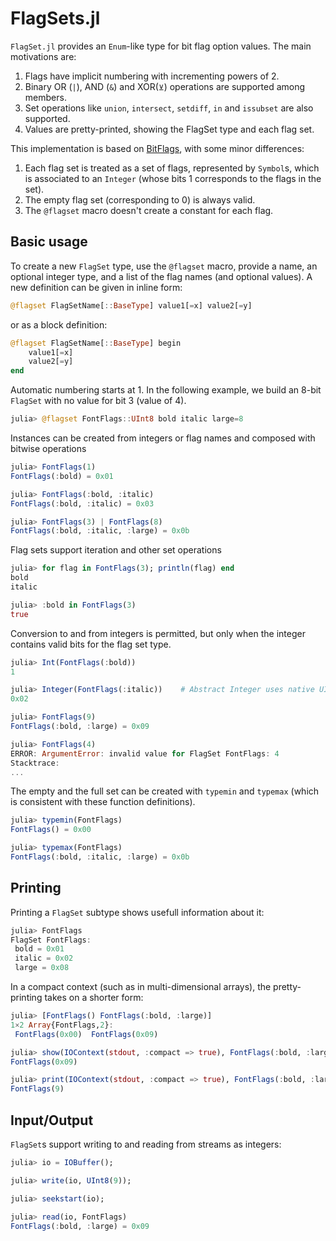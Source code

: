 # FlagSets.jl

`FlagSet.jl` provides an `Enum`-like type for bit flag option values. The main motivations
are:

1. Flags have implicit numbering with incrementing powers of 2.
2. Binary OR (`|`), AND (`&`) and XOR(`⊻`) operations are supported among members.
3. Set operations like `union`, `intersect`, `setdiff`, `in` and `issubset` are also
    supported.
4. Values are pretty-printed, showing the FlagSet type and each flag set.

This implementation is based on [BitFlags](https://github.com/jmert/BitFlags.jl), with
some minor differences:

1. Each flag set is treated as a set of flags, represented by `Symbol`s, which is
    associated to an `Integer` (whose bits 1 corresponds to the flags in the set).
2. The empty flag set (corresponding to 0) is always valid.
3. The `@flagset` macro doesn't create a constant for each flag.


## Basic usage

To create a new `FlagSet` type, use the `@flagset` macro, provide a name, an
optional integer type, and a list of the flag names (and optional values).
A new definition can be given in inline form:
```julia
@flagset FlagSetName[::BaseType] value1[=x] value2[=y]
```
or as a block definition:
```julia
@flagset FlagSetName[::BaseType] begin
    value1[=x]
    value2[=y]
end
```

Automatic numbering starts at 1. In the following example, we build an 8-bit `FlagSet`
with no value for bit 3 (value of 4).
```julia
julia> @flagset FontFlags::UInt8 bold italic large=8
```

Instances can be created from integers or flag names and composed with bitwise operations
```julia
julia> FontFlags(1)
FontFlags(:bold) = 0x01

julia> FontFlags(:bold, :italic)
FontFlags(:bold, :italic) = 0x03

julia> FontFlags(3) | FontFlags(8)
FontFlags(:bold, :italic, :large) = 0x0b
```

Flag sets support iteration and other set operations
```julia
julia> for flag in FontFlags(3); println(flag) end
bold
italic

julia> :bold in FontFlags(3)
true
```

Conversion to and from integers is permitted, but only when the integer contains valid
bits for the flag set type.
```julia
julia> Int(FontFlags(:bold))
1

julia> Integer(FontFlags(:italic))    # Abstract Integer uses native UInt8 type
0x02

julia> FontFlags(9)
FontFlags(:bold, :large) = 0x09

julia> FontFlags(4)
ERROR: ArgumentError: invalid value for FlagSet FontFlags: 4
Stacktrace:
...
```

The empty and the full set can be created with `typemin` and `typemax` (which is
consistent with these function definitions).
```julia
julia> typemin(FontFlags)
FontFlags() = 0x00

julia> typemax(FontFlags)
FontFlags(:bold, :italic, :large) = 0x0b
```

## Printing

Printing a `FlagSet` subtype shows usefull information about it:
```julia
julia> FontFlags
FlagSet FontFlags:
 bold = 0x01
 italic = 0x02
 large = 0x08
```

In a compact context (such as in multi-dimensional arrays), the pretty-printing
takes on a shorter form:
```julia
julia> [FontFlags() FontFlags(:bold, :large)]
1×2 Array{FontFlags,2}:
 FontFlags(0x00)  FontFlags(0x09)

julia> show(IOContext(stdout, :compact => true), FontFlags(:bold, :large))
FontFlags(0x09)

julia> print(IOContext(stdout, :compact => true), FontFlags(:bold, :large))
FontFlags(9)
```
## Input/Output

`FlagSet`s support writing to and reading from streams as integers:
```julia
julia> io = IOBuffer();

julia> write(io, UInt8(9));

julia> seekstart(io);

julia> read(io, FontFlags)
FontFlags(:bold, :large) = 0x09
```
